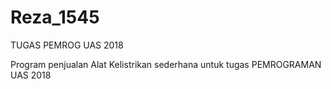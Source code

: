 # Reza_1545
TUGAS PEMROG UAS 2018 

Program penjualan Alat Kelistrikan sederhana untuk tugas PEMROGRAMAN UAS 2018
